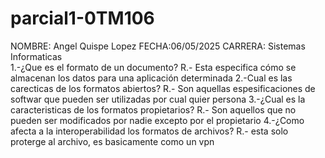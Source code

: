 # parcial1-0TM106    
NOMBRE: Angel Quispe Lopez       FECHA:06/05/2025
CARRERA: Sistemas Informaticas       
1.-¿Que es el formato de un documento?
 R.- Esta especifica cómo se almacenan los datos para una aplicación determinada
2.-Cual es las carecticas de los formatos abiertos?
 R.- Son aquellas espesificaciones de softwar que pueden ser utilizadas por cual quier persona 
3.-¿Cual es la caracteristicas de los formatos propietarios?
 R.- Son aquellos que no pueden ser modificados por nadie excepto por el propietario
4.-¿Como afecta a la interoperabilidad los formatos de archivos?
 R.- esta solo proterge al archivo, es basicamente como un vpn
 